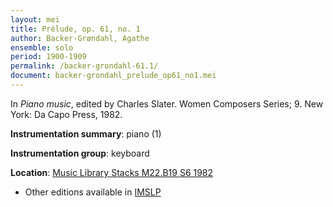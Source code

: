 ```yaml
---
layout: mei
title: Prélude, op. 61, no. 1
author: Backer-Grøndahl, Agathe
ensemble: solo
period: 1900-1909
permalink: /backer-grondahl-61.1/
document: backer-grondahl_prelude_op61_no1.mei
---
```


In *Piano music*, edited by Charles Slater. Women Composers Series; 9. New York: Da Capo Press, 1982.

**Instrumentation summary**: piano (1)

**Instrumentation group**: keyboard

**Location**: <a href="https://tufts-primo.hosted.exlibrisgroup.com/permalink/f/14dinuo/01TUN_ALMA2185674780003851" target="_blank">Music Library Stacks M22.B19 S6 1982</a>
- Other editions available in <a href="https://imslp.org/wiki/Pr%C3%A9lude_et_Grand_Menuet%2C_Op.61_(Backer-Gr%C3%B8ndahl%2C_Agathe))" target="_blank">IMSLP</a>
